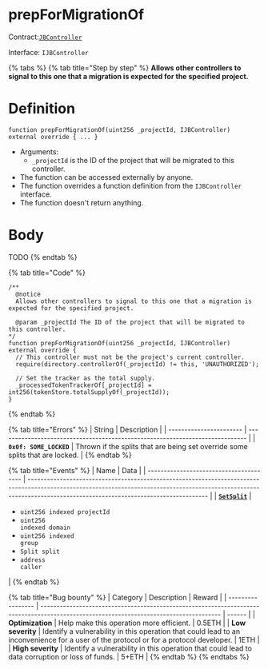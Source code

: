 # prepForMigrationOf

Contract:[`JBController`](../)​‌

Interface: `IJBController`

{% tabs %}
{% tab title="Step by step" %}
**Allows other controllers to signal to this one that a migration is expected for the specified project.**

# Definition

```solidity
function prepForMigrationOf(uint256 _projectId, IJBController) external override { ... }
```

* Arguments:
  * `_projectId` is the ID of the project that will be migrated to this controller.
* The function can be accessed externally by anyone.
* The function overrides a function definition from the `IJBController` interface.
* The function doesn't return anything.

# Body
TODO
{% endtab %}

{% tab title="Code" %}
```solidity
/** 
  @notice
  Allows other controllers to signal to this one that a migration is expected for the specified project.

  @param _projectId The ID of the project that will be migrated to this controller.
*/
function prepForMigrationOf(uint256 _projectId, IJBController) external override {
  // This controller must not be the project's current controller.
  require(directory.controllerOf(_projectId) != this, 'UNAUTHORIZED');

  // Set the tracker as the total supply.
  _processedTokenTrackerOf[_projectId] = int256(tokenStore.totalSupplyOf(_projectId));
}
```
{% endtab %}

{% tab title="Errors" %}
| String                  | Description                                                                   |
| ----------------------- | ----------------------------------------------------------------------------- |
| **`0x0f: SOME_LOCKED`** | Thrown if the splits that are being set override some splits that are locked. |
{% endtab %}

{% tab title="Events" %}
| Name                                    | Data                                                                                                                                                                                                                 |
| --------------------------------------- | -------------------------------------------------------------------------------------------------------------------------------------------------------------------------------------------------------------------- |
| [**`SetSplit`**](../events/setsplit.md) | <ul><li><code>uint256 indexed projectId</code></li><li><code>uint256 indexed domain</code></li><li><code>uint256 indexed group</code></li><li><code>Split split</code></li><li><code>address caller</code></li></ul> |
{% endtab %}

{% tab title="Bug bounty" %}
| Category          | Description                                                                                                                            | Reward |
| ----------------- | -------------------------------------------------------------------------------------------------------------------------------------- | ------ |
| **Optimization**  | Help make this operation more efficient.                                                                                               | 0.5ETH |
| **Low severity**  | Identify a vulnerability in this operation that could lead to an inconvenience for a user of the protocol or for a protocol developer. | 1ETH   |
| **High severity** | Identify a vulnerability in this operation that could lead to data corruption or loss of funds.                                        | 5+ETH  |
{% endtab %}
{% endtabs %}
